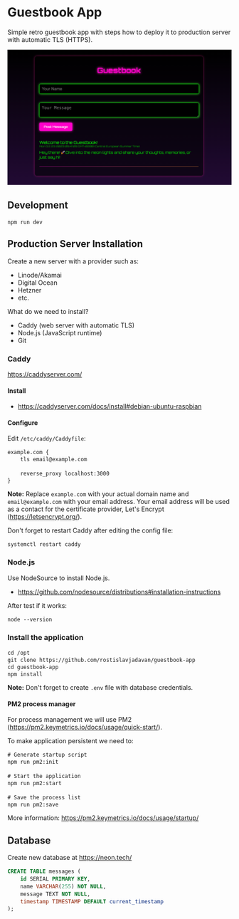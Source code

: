 # Guestbook App

Simple retro guestbook app with steps how to deploy it to production server with automatic TLS (HTTPS).

![Screenshot](screenshot.png)

## Development

```shell
npm run dev
```

## Production Server Installation

Create a new server with a provider such as:
- Linode/Akamai
- Digital Ocean
- Hetzner
- etc.

What do we need to install?
- Caddy (web server with automatic TLS)
- Node.js (JavaScript runtime)
- Git


### Caddy

https://caddyserver.com/

#### Install

- https://caddyserver.com/docs/install#debian-ubuntu-raspbian

#### Configure

Edit `/etc/caddy/Caddyfile`:

```caddy
example.com {
    tls email@example.com

    reverse_proxy localhost:3000
}
```

__Note:__ Replace `example.com` with your actual domain name and `email@example.com` with your email address. Your email address will be used as a contact for the certificate provider, Let's Encrypt (https://letsencrypt.org/).

Don't forget to restart Caddy after editing the config file:

```shell
systemctl restart caddy
```
### Node.js

Use NodeSource to install Node.js.
- https://github.com/nodesource/distributions#installation-instructions

After test if it works:

```shell
node --version
```

### Install the application

```shell
cd /opt
git clone https://github.com/rostislavjadavan/guestbook-app
cd guestbook-app
npm install
```

__Note:__ Don't forget to create `.env` file with database credentials.

#### PM2 process manager

For process management we will use PM2 (https://pm2.keymetrics.io/docs/usage/quick-start/).

To make application persistent we need to:

```shell
# Generate startup script
npm run pm2:init

# Start the application
npm run pm2:start

# Save the process list
npm run pm2:save
```

More information: https://pm2.keymetrics.io/docs/usage/startup/

## Database

Create new database at https://neon.tech/

```sql
CREATE TABLE messages (
    id SERIAL PRIMARY KEY,
    name VARCHAR(255) NOT NULL,
    message TEXT NOT NULL,
    timestamp TIMESTAMP DEFAULT current_timestamp
);
```
